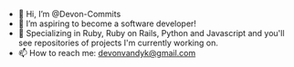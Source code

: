 - 👋 Hi, I’m @Devon-Commits
- 👀 I’m aspiring to become a software developer!
- 🌱 Specializing in Ruby, Ruby on Rails, Python and Javascript and you'll see repositories of projects I'm currently working on.
- 📫 How to reach me: devonvandyk@gmail.com 

<!---
Devon-Commits/Devon-Commits is a ✨ special ✨ repository because its `README.md` (this file) appears on your GitHub profile.
You can click the Preview link to take a look at your changes.
--->
